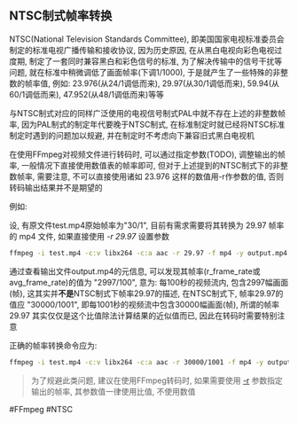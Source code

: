 ## NTSC制式帧率转换

NTSC(National Television Standards Committee), 即美国国家电视标准委员会制定的标准电视广播传输和接收协议, 因为历史原因, 在从黑白电视向彩色电视过度期, 制定了一套同时兼容黑白和彩色信号的标准, 为了解决传输中的信号干扰等问题, 就在标准中稍微调低了画面帧率(下调1/1000), 于是就产生了一些特殊的非整数的帧率值, 例如: 23.976(从24/1调低而来), 29.97(从30/1调低而来), 59.94(从60/1调低而来), 47.952(从48/1调低而来)等等

与NTSC制式对应的同样广泛使用的电视信号制式PAL中就不存在上述的非整数帧率, 因为PAL制式的制定年代要晚于NTSC制式, 在标准制定时就已经将NTSC标准制定时遇到的问题加以规避, 并在制定时不考虑向下兼容旧式黑白电视机  

在使用FFmpeg对视频文件进行转码时, 可以通过指定参数(TODO), 调整输出的帧率, 一般情况下直接使用数值表的帧率即可, 但对于上述提到的NTSC制式下的非整数帧率, 需要注意, 不可以直接使用诸如 23.976 这样的数值用-r作参数的值, 否则转码输出结果并不是期望的

例如:

设, 有原文件test.mp4原始帧率为"30/1", 目前有需求需要将其转换为 29.97 帧率的 mp4 文件, 如果直接使用 *-r 29.97* 设置参数

```bash
ffmpeg -i test.mp4 -c:v libx264 -c:a aac -r 29.97 -f mp4 -y output.mp4
```

通过查看输出文件output.mp4的元信息, 可以发现其帧率(r_frame_rate或avg_frame_rate)的值为 "2997/100", 意为: 每100秒的视频流内, 包含2997幅画面(帧), 这其实并**不是**NTSC制式下帧率29.97的描述, 在NTSC制式下, 帧率29.97的值应 "30000/1001", 即每1001秒的视频流中包含30000幅画面(帧), 所谓的帧率 29.97 其实仅仅是这个比值除法计算结果的近似值而已, 因此在转码时需要特别注意

正确的帧率转换命令应为:
```bash
ffmpeg -i test.mp4 -c:v libx264 -c:a aac -r 30000/1001 -f mp4 -y output.mp4
```

> 为了规避此类问题, 建议在使用FFmpeg转码时, 如果需要使用 [-r](/repository/Tools/FFmpeg/docs/VideoStream/Common/-r.md) 参数指定输出的帧率, 其参数值一律使用比值, 不使用数值

#FFmpeg #NTSC
